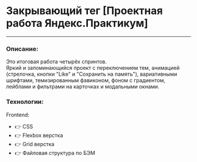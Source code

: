 # Закрывающий тег [Проектная работа Яндекс.Практикум] 

---

### Описание:

Это итоговая работа четырёх спринтов.  
Яркий и запоминающийся проект с переключением тем, анимацией (стрелочка, кнопки "Like" и "Сохранить на память"), вариативными шрифтами, темизированным фавиконом, фоном с градиентом, лейблами и фильтрами на карточках и модальными окнами.

### Технологии:

Frontend: 

- :point_right: CSS
- :point_right: Flexbox верстка
- :point_right: Grid верстка
- :point_right: Файловая структура по БЭМ
